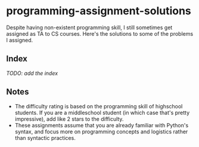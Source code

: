 # programming-assignment-solutions

Despite having non-existent programming skill, I still sometimes get assigned as TA to CS courses. Here's the solutions to some of the problems I assigned.

## Index
_TODO: add the index_

## Notes
- The difficulty rating is based on the programming skill of highschool students. If you are a middleschool student (in which case that's pretty impressive), add like 2 stars to the difficulty.
- These assignments assume that you are already familiar with Python's syntax, and focus more on programming concepts and logistics rather than syntactic practices.